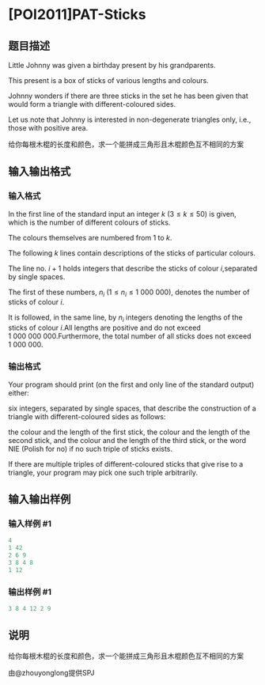 # [POI2011]PAT-Sticks

## 题目描述

Little Johnny was given a birthday present by his grandparents.

This present is a box of sticks of various lengths and colours.

Johnny wonders if there are three sticks in the set he has been given that would form a triangle with different-coloured sides.

Let us note that Johnny is interested in non-degenerate triangles only, i.e., those with positive area.

给你每根木棍的长度和颜色，求一个能拼成三角形且木棍颜色互不相同的方案

## 输入输出格式

### 输入格式

In the first line of the standard input an integer $k$ ($3\le k\le 50$) is given, which is the number of different colours of sticks.

The colours themselves are numbered from $1$ to $k$.

The following $k$ lines contain descriptions of the sticks of particular colours.

The line no. $i+1$ holds integers that describe the sticks of colour $i$,separated by single spaces.

The first of these numbers, $n_i$ ($1\le n_i\le 1\ 000\ 000$), denotes the number of sticks of colour $i$.

It is followed, in the same line, by $n_i$ integers denoting the lengths of the sticks of colour $i$.All lengths are positive and do not exceed $1\ 000\ 000\ 000$.Furthermore, the total number of all sticks does not exceed $1\ 000\ 000$.

### 输出格式

Your program should print (on the first and only line of the standard output) either:

six integers, separated by single spaces, that describe the construction of a triangle with different-coloured sides as follows:

the colour and the length of the first stick, the colour and the length of the second stick, and the colour and the length of the third stick, or the word NIE (Polish for no) if no such triple of sticks exists.

If there are multiple triples of different-coloured sticks that give rise to a triangle, your program may pick one such triple arbitrarily.

## 输入输出样例

### 输入样例 #1

```cpp
4
1 42
2 6 9
3 8 4 8
1 12
```


### 输出样例 #1

```cpp
3 8 4 12 2 9
```


## 说明

给你每根木棍的长度和颜色，求一个能拼成三角形且木棍颜色互不相同的方案

由@zhouyonglong提供SPJ

